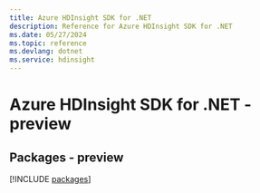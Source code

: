 ```yaml
---
title: Azure HDInsight SDK for .NET
description: Reference for Azure HDInsight SDK for .NET
ms.date: 05/27/2024
ms.topic: reference
ms.devlang: dotnet
ms.service: hdinsight
---
```

# Azure HDInsight SDK for .NET - preview
## Packages - preview
[!INCLUDE [packages](hdinsight-index.md)]